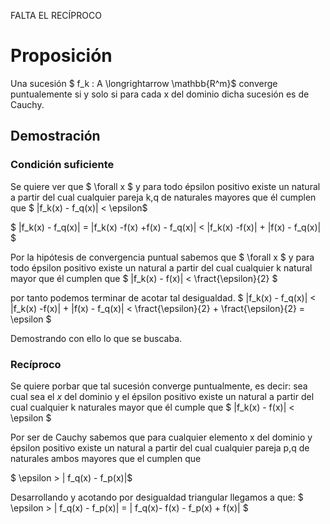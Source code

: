 FALTA EL RECÍPROCO
# Proposición  
Una sucesión $ f_k : A \longrightarrow \mathbb{R^m}$ converge puntualemente si y solo si 
para cada x del dominio dicha sucesión es de Cauchy. 

## Demostración   

### Condición suficiente

Se quiere ver que $ \forall x $ y para todo épsilon positivo
existe un natural a partir del cual cualquier pareja k,q de naturales
mayores que él cumplen que $ |f_k(x) - f_q(x)| < \epsilon$

$ |f_k(x) - f_q(x)| = |f_k(x) -f(x) +f(x) - f_q(x)| < |f_k(x) -f(x)| + |f(x) - f_q(x)| $

Por la hipótesis de convergencia puntual sabemos que
 $ \forall x $ y para todo épsilon positivo
existe un natural a partir del cual cualquier  k  natural
mayor que él cumplen que $ |f_k(x) - f(x)| < \fract{\epsilon}{2} $

por tanto podemos terminar de acotar tal desigualdad. 
$ |f_k(x) - f_q(x)|  < |f_k(x) -f(x)| + |f(x) - f_q(x)|  < \fract{\epsilon}{2} + \fract{\epsilon}{2} = \epsilon $

Demostrando con ello lo que se buscaba. 


### Recíproco
Se quiere porbar que tal sucesión converge puntualmente, 
es decir: sea cual sea el $x$ del dominio y el  épsilon positivo
existe un natural a partir del cual cualquier k naturales
mayor que él cumple que $ |f_k(x) - f(x)| < \epsilon $


Por ser de Cauchy sabemos que para cualquier elemento x del dominio 
y épsilon positivo existe un natural a partir del cual cualquier pareja
p,q de naturales ambos mayores que el cumplen que 

$ \epsilon > | f_q(x) - f_p(x)|$

Desarrollando y acotando por desigualdad triangular llegamos a que: 
$ \epsilon > | f_q(x) - f_p(x)| = | f_q(x)- f(x) - f_p(x) + f(x)| $
